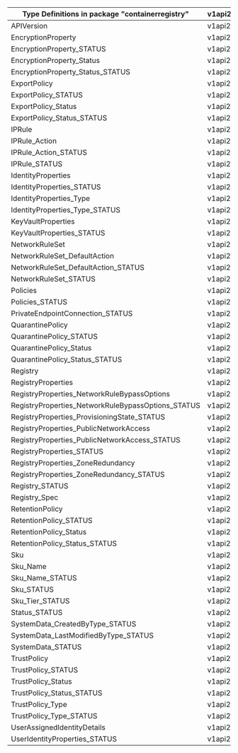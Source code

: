 | Type Definitions in package "containerregistry"    | v1api20210901 |
|----------------------------------------------------|---------------|
| APIVersion                                         | v1api20210901 |
| EncryptionProperty                                 | v1api20210901 |
| EncryptionProperty_STATUS                          | v1api20210901 |
| EncryptionProperty_Status                          | v1api20210901 |
| EncryptionProperty_Status_STATUS                   | v1api20210901 |
| ExportPolicy                                       | v1api20210901 |
| ExportPolicy_STATUS                                | v1api20210901 |
| ExportPolicy_Status                                | v1api20210901 |
| ExportPolicy_Status_STATUS                         | v1api20210901 |
| IPRule                                             | v1api20210901 |
| IPRule_Action                                      | v1api20210901 |
| IPRule_Action_STATUS                               | v1api20210901 |
| IPRule_STATUS                                      | v1api20210901 |
| IdentityProperties                                 | v1api20210901 |
| IdentityProperties_STATUS                          | v1api20210901 |
| IdentityProperties_Type                            | v1api20210901 |
| IdentityProperties_Type_STATUS                     | v1api20210901 |
| KeyVaultProperties                                 | v1api20210901 |
| KeyVaultProperties_STATUS                          | v1api20210901 |
| NetworkRuleSet                                     | v1api20210901 |
| NetworkRuleSet_DefaultAction                       | v1api20210901 |
| NetworkRuleSet_DefaultAction_STATUS                | v1api20210901 |
| NetworkRuleSet_STATUS                              | v1api20210901 |
| Policies                                           | v1api20210901 |
| Policies_STATUS                                    | v1api20210901 |
| PrivateEndpointConnection_STATUS                   | v1api20210901 |
| QuarantinePolicy                                   | v1api20210901 |
| QuarantinePolicy_STATUS                            | v1api20210901 |
| QuarantinePolicy_Status                            | v1api20210901 |
| QuarantinePolicy_Status_STATUS                     | v1api20210901 |
| Registry                                           | v1api20210901 |
| RegistryProperties                                 | v1api20210901 |
| RegistryProperties_NetworkRuleBypassOptions        | v1api20210901 |
| RegistryProperties_NetworkRuleBypassOptions_STATUS | v1api20210901 |
| RegistryProperties_ProvisioningState_STATUS        | v1api20210901 |
| RegistryProperties_PublicNetworkAccess             | v1api20210901 |
| RegistryProperties_PublicNetworkAccess_STATUS      | v1api20210901 |
| RegistryProperties_STATUS                          | v1api20210901 |
| RegistryProperties_ZoneRedundancy                  | v1api20210901 |
| RegistryProperties_ZoneRedundancy_STATUS           | v1api20210901 |
| Registry_STATUS                                    | v1api20210901 |
| Registry_Spec                                      | v1api20210901 |
| RetentionPolicy                                    | v1api20210901 |
| RetentionPolicy_STATUS                             | v1api20210901 |
| RetentionPolicy_Status                             | v1api20210901 |
| RetentionPolicy_Status_STATUS                      | v1api20210901 |
| Sku                                                | v1api20210901 |
| Sku_Name                                           | v1api20210901 |
| Sku_Name_STATUS                                    | v1api20210901 |
| Sku_STATUS                                         | v1api20210901 |
| Sku_Tier_STATUS                                    | v1api20210901 |
| Status_STATUS                                      | v1api20210901 |
| SystemData_CreatedByType_STATUS                    | v1api20210901 |
| SystemData_LastModifiedByType_STATUS               | v1api20210901 |
| SystemData_STATUS                                  | v1api20210901 |
| TrustPolicy                                        | v1api20210901 |
| TrustPolicy_STATUS                                 | v1api20210901 |
| TrustPolicy_Status                                 | v1api20210901 |
| TrustPolicy_Status_STATUS                          | v1api20210901 |
| TrustPolicy_Type                                   | v1api20210901 |
| TrustPolicy_Type_STATUS                            | v1api20210901 |
| UserAssignedIdentityDetails                        | v1api20210901 |
| UserIdentityProperties_STATUS                      | v1api20210901 |
